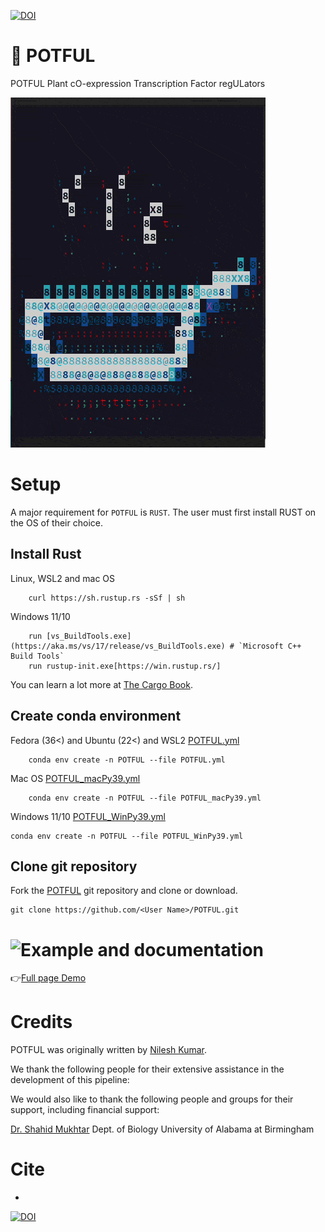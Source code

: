 [![DOI](https://zenodo.org/badge/DOI/10.5281/zenodo.7901425.svg)](https://doi.org/10.5281/zenodo.7901425)
# :stew: POTFUL


POTFUL Plant cO-expression Transcription Factor regULators


![](POTFUL_Animate/POTFUL.gif)


# Setup
A major requirement for `POTFUL` is `RUST`. The user must first install RUST on the OS of their choice.

## Install Rust
Linux, WSL2 and mac OS
```{tab-item} 
    curl https://sh.rustup.rs -sSf | sh
```

Windows 11/10
```{tab-item} 
    run [vs_BuildTools.exe](https://aka.ms/vs/17/release/vs_BuildTools.exe) # `Microsoft C++ Build Tools`
    run rustup-init.exe[https://win.rustup.rs/]
```



You can learn a lot more at [The Cargo Book](https://doc.rust-lang.org/cargo/getting-started/installation.html). 


## Create conda environment

Fedora (36<) and Ubuntu (22<) and WSL2
[POTFUL.yml](https://github.com/nilesh-iiita/POTFUL/blob/main/POTFUL.yml)
```{tab-item} 
    conda env create -n POTFUL --file POTFUL.yml
```
Mac OS
[POTFUL_macPy39.yml](https://github.com/nilesh-iiita/POTFUL/blob/main/POTFUL_macPy39.yml)
```{tab-item} 
    conda env create -n POTFUL --file POTFUL_macPy39.yml
```

Windows 11/10
[POTFUL_WinPy39.yml](https://github.com/nilesh-iiita/POTFUL/blob/main/POTFUL_WinPy39.yml)
```{tab-item} 
conda env create -n POTFUL --file POTFUL_WinPy39.yml
```


## Clone git repository

Fork the [POTFUL](https://github.com/nilesh-iiita/POTFUL) git repository and clone or download.

    git clone https://github.com/<User Name>/POTFUL.git


# ![Example and documentation](https://nilesh-iiita.github.io/POTFUL/_static/logo.png)
:point_right:[Full page Demo](https://nilesh-iiita.github.io/POTFUL/intro.html)

# Credits
POTFUL was originally written by [Nilesh Kumar](https://github.com/nilesh-iiita).

We thank the following people for their extensive assistance in the development of this pipeline:

We would also like to thank the following people and groups for their support, including financial support:

[Dr. Shahid Mukhtar](https://sites.uab.edu/smukhtarlab/)
Dept. of Biology University of Alabama at Birmingham


# Cite 


-
[![DOI](https://zenodo.org/badge/DOI/10.5281/zenodo.7901425.svg)](https://doi.org/10.5281/zenodo.7901425)


